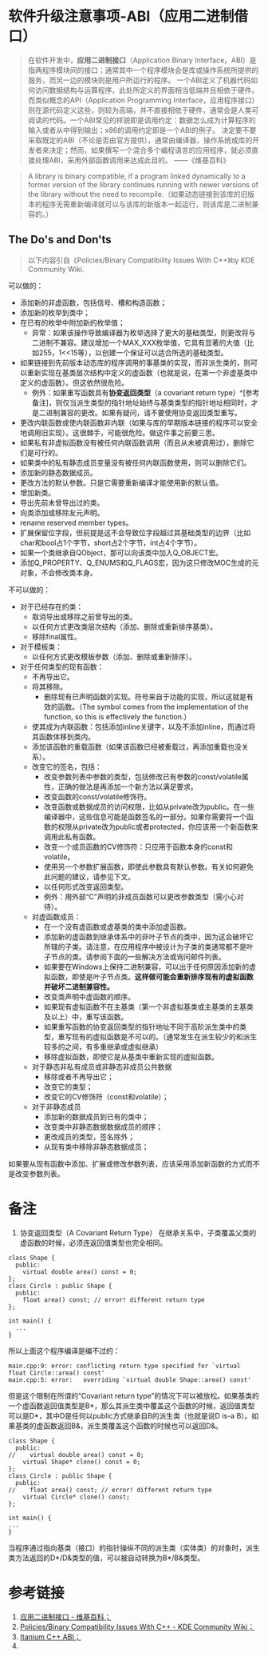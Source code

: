 # 软件升级注意事项-ABI（应用二进制借口）

> 在软件开发中，**应用二进制接口**（Application Binary Interface，ABI）是指两程序模块间的接口；通常其中一个程序模块会是库或操作系统所提供的服务，而另一边的模块则是用户所运行的程序。
> 一个ABI定义了机器代码如何访问数据结构与运算程序，此处所定义的界面相当低端并且相依于硬件。而类似概念的API（Application Programming Interface，应用程序接口）则在源代码定义这些，则较为高端，并不直接相依于硬件，通常会是人类可阅读的代码。一个ABI常见的样貌即是调用约定：数据怎么成为计算程序的输入或者从中得到输出；x86的调用约定即是一个ABI的例子。
> 决定要不要采取既定的ABI（不论是否由官方提供），通常由编译器，操作系统或库的开发者来决定；然而，如果撰写一个混合多个编程语言的应用程序，就必须直接处理ABI，采用外部函数调用来达成此目的。
> ——《维基百科》

> A library is binary compatible, if a program linked dynamically to a former version of the library continues running with newer versions of the library without the need to recompile.（如果动态链接到该库的旧版本的程序无需重新编译就可以与该库的新版本一起运行，则该库是二进制兼容的。）

## The Do's and Don'ts

> 以下内容引自《Policies/Binary Compatibility Issues With C++》by KDE Community Wiki.

可以做的：
* 添加新的非虚函数，包括信号、槽和构造函数；
* 添加新的枚举到类中；
* 在已有的枚举中附加新的枚举值；
	* 异常：如果该操作导致编译器为枚举选择了更大的基础类型，则更改将与二进制不兼容。建议增加一个MAX_XXX枚举值，它具有显著的大值（比如255，1<<15等），以创建一个保证可以适合所选的基础类型。
* 如果链接到先前版本动态库的程序调用的事基类的实现，而非派生类的，则可以重新实现在基类层次结构中定义的虚函数（也就是说，在第一个非虚基类中定义的虚函数）。但这依然很危险。
	* 例外：如果重写函数具有**协变返回类型**（a covariant return type）^[参考备注]，则仅当派生类型的指针地址始终与基类类型的指针地址相同时，才是二进制兼容的更改。如果有疑问，请不要使用协变返回类型重写。
* 更改内联函数或使内联函数非内联（如果与库的早期版本链接的程序可以安全地调用旧实现）。这很棘手，可能很危险。做这件事之前要三思。
* 如果私有非虚拟函数没有被任何内联函数调用（而且从未被调用过），删除它们是可行的。
* 如果类中的私有静态成员变量没有被任何内联函数使用，则可以删除它们。
* 添加新的静态数据成员。
* 更改方法的默认参数。只是它需要重新编译才能使用新的默认值。
* 增加新类。
* 导出先前未曾导出过的类。
* 向类添加或移除友元声明。
* rename reserved member types。
* 扩展保留位字段，但前提是这不会导致位字段越过其基础类型的边界（比如char和bool占1个字节，short占2个字节，int占4个字节）。
* 如果一个类继承自QObject，那可以向该类中加入Q_OBJECT宏。
* 添加Q_PROPERTY、Q_ENUMS和Q_FLAGS宏，因为这只修改MOC生成的元对象，不会修改类本身。

不可以做的：
* 对于已经存在的类：
	* 取消导出或移除之前曾导出的类。
	* 以任何方式更改类层次结构（添加、删除或重新排序基类）。
	* 移除final属性。
* 对于模板类：
	* 以任何方式更改模板参数（添加、删除或重新排序）。
* 对于任何类型的现有函数：
	* 不再导出它。
	* 将其移除。
		* 删除现有已声明函数的实现。符号来自于功能的实现，所以这就是有效的函数。（The symbol comes from the implementation of the function, so this is effectively the function.）
	* 使其成为内联函数：包括添加inline关键字，以及不添加inline，而通过将其函数体移到类内。
	* 添加该函数的重载函数（如果该函数已经被重载过，再添加重载也没关系）。
	* 改变它的签名，包括：
		* 改变参数列表中参数的类型，包括修改已有参数的const/volatile属性，正确的做法是再添加一个新方法以满足要求。
		* 改变函数的const/volatile修饰符。
		* 改变函数或数据成员的访问权限，比如从private改为public。在一些编译器中，这些信息可能是函数签名的一部分。如果你需要将一个函数的权限从private改为public或者protected，你应该用一个新函数来调用此私有函数。
		* 改变一个成员函数的CV修饰符：只应用于函数本身的const和volatile。
		* 使用另一个参数扩展函数，即使此参数具有默认参数。有关如何避免此问题的建议，请参见下文。
		* 以任何形式改变返回类型。
		* 例外：用外部“C”声明的非成员函数可以更改参数类型（需小心对待）。
	* 对虚函数成员：
		* 在一个没有虚函数或虚基类的类中添加虚函数。
		* 添加新的虚函数到继承体系中的非叶子节点的类中，因为这会破坏它所辖的子类。请注意，在应用程序中被设计为子类的类通常都不是叶子节点的类。请参阅下面的一些解决方法或询问邮件列表。
		* 如果要在Windows上保持二进制兼容，可以出于任何原因添加新的虚拟函数，即使是叶子节点类。**这样做可能会重新排序现有的虚拟函数并破坏二进制兼容性。**
		* 改变类声明中虚函数的顺序。
		* 如果现有虚拟函数不在主基类（第一个非虚拟基类或主基类的主基类及以上）中，重写该函数。
		* 如果重写函数的协变返回类型的指针地址不同于高阶派生类中的类型，重写现有的虚拟函数是不可以的。（通常发生在派生较少的和派生较多的之间，有多重继承或虚拟继承）
		* 移除虚拟函数，即使它是从基类中重新实现的虚拟函数。
	* 对于静态非私有成员或非静态非成员公共数据
		* 移除或者不再导出它；
		* 改变它的类型；
		* 改变它的CV修饰符（const和volatile）；
	* 对于非静态成员
		* 添加新的数据成员到已有的类中；
		* 改变类中非静态数据数据成员的顺序；
		* 更改成员的类型，签名除外；
		* 从现有类中移除非静态数据成员；
		
如果要从现有函数中添加、扩展或修改参数列表，应该采用添加新函数的方式而不是改变参数列表。

# 备注

1. 协变返回类型（A Covariant Return Type）
在继承关系中，子类覆盖父类的虚函数的时候，必须连返回值类型也完全相同。
```
class Shape {
  public:
    virtual double area() const = 0;
};
class Circle : public Shape {
  public:
    float area() const; // error! different return type    
};

int main() {
  ...
}
```
所以上面这个程序编译是编不过的：
```
main.cpp:9: error: conflicting return type specified for `virtual float Circle::area() const'
main.cpp:5: error:   overriding `virtual double Shape::area() const'
```
但是这个限制在所谓的“Covariant return type”的情况下可以被放松。如果基类的一个虚函数返回值类型是B*，那么其派生类中覆盖这个函数的时候，返回值类型可以是D*，其中D是任何以public方式继承自B的派生类（也就是说D is-a B）。如果基类的虚函数返回B&，派生类覆盖这个函数的时候也可以返回D&。

```
class Shape {
  public:
//    virtual double area() const = 0;
    virtual Shape* clone() const = 0;
};
class Circle : public Shape {
  public:
//    float area() const; // error! different return type
    virtual Circle* clone() const;
};

int main() {
...
}
```
当程序通过指向基类（接口）的指针操纵不同的派生类（实体类）的对象时，派生类方法返回的D*/D&类型的值，可以被自动转换为B*/B&类型。

# 参考链接
1. [应用二进制接口 - 维基百科；](https://zh.wikipedia.org/wiki/%E5%BA%94%E7%94%A8%E4%BA%8C%E8%BF%9B%E5%88%B6%E6%8E%A5%E5%8F%A3)
2. [Policies/Binary Compatibility Issues With C++ - KDE Community Wiki；](https://community.kde.org/Policies/Binary_Compatibility_Issues_With_C%2B%2B)
3. [Itanium C++ ABI；](https://itanium-cxx-abi.github.io/cxx-abi/abi.html)
4. 